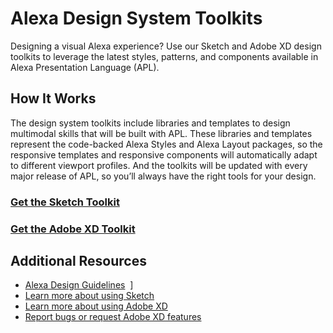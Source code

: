 # Alexa Design System Toolkits
Designing a visual Alexa experience? Use our Sketch and Adobe XD design toolkits to leverage the latest styles, patterns, and components available in Alexa Presentation Language (APL).

## How It Works
The design system toolkits include libraries and templates to design multimodal skills that will be built with APL. These libraries and templates represent the code-backed Alexa Styles and Alexa Layout packages, so the responsive templates and responsive components will automatically adapt to different viewport profiles. And the toolkits will be updated with every major release of APL, so you’ll always have the right tools for your design.

### [Get the Sketch Toolkit](https://github.com/alexa/alexa-cookbook/tree/master/tools/APL%20Design%20Toolkit/Sketch)

### [Get the Adobe XD Toolkit](https://github.com/alexa/alexa-cookbook/tree/master/tools/APL%20Design%20Toolkit/Adobe%20Xd)

## Additional Resources
* [Alexa Design Guidelines](https://developer.amazon.com/docs/alexa-design/get-started.html)  ]
* [Learn more about using Sketch](https://www.sketch.com/docs/)
* [Learn more about using Adobe XD](https://letsxd.com)
* [Report bugs or request Adobe XD features](https://adobexd.uservoice.com)

